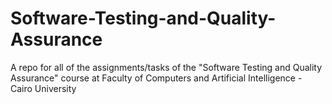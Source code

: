 # Software-Testing-and-Quality-Assurance
A repo for all of the assignments/tasks of the "Software Testing and Quality Assurance" course at Faculty of Computers and Artificial Intelligence - Cairo University

